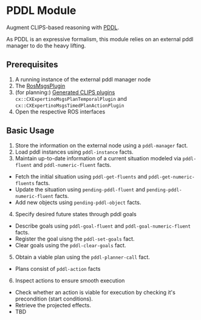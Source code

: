 # PDDL Module

Augment CLIPS-based reasoning with [PDDL](https://planning.wiki/guide/whatis/pddl).

As PDDL is an expressive formalism, this module relies on an external pddl manager to do the heavy lifting.

## Prerequisites

1. A running instance of the external pddl manager node
2. The [RosMsgsPlugin](https://planning.wiki/guide/whatis/pddl)
3. (for planning:) [Generated CLIPS plugins](https://fawkesrobotics.github.io/ros2-clips-executive/clips_executive/plugins/ros_msgs_plugin.html) `cx::CXExpertinoMsgsPlanTemporalPlugin` and `cx::CXExpertinoMsgsTimedPlanActionPlugin`
4. Open the respective ROS interfaces

## Basic Usage
1. Store the information on the external node using a `pddl-manager` fact.
2. Load pddl instances using `pddl-instance` facts.
3. Maintain up-to-date information of a current situation modeled via `pddl-fluent` and `pddl-numeric-fluent` facts.
  - Fetch the initial situation using `pddl-get-fluents` and `pddl-get-numeric-fluents` facts.
  - Update the situation using `pending-pddl-fluent` and `pending-pddl-numeric-fluent` facts.
  - Add new objects using `pending-pddl-object` facts.
4. Specify desired future states through pddl goals
 - Describe goals using `pddl-goal-fluent` and `pddl-goal-numeric-fluent` facts.
 - Register the goal uisng the `pddl-set-goals` fact.
 - Clear goals using the `pddl-clear-goals` fact.
5. Obtain a viable plan using the `pddl-planner-call` fact.
 - Plans consist of `pddl-action` facts
6. Inspect actions to ensure smooth execution
 - Check whether an action is viable for execution by checking it's precondition (start conditions).
 - Retrieve the projected effects.
 - TBD

